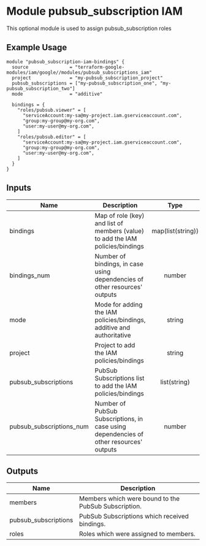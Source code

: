 # Module pubsub_subscription IAM

This optional module is used to assign pubsub_subscription roles

## Example Usage
```
module "pubsub_subscription-iam-bindings" {
  source               = "terraform-google-modules/iam/google//modules/pubsub_subscriptions_iam"
  project              = "my-pubsub_subscription_project"
  pubsub_subscriptions = ["my-pubsub_subscription_one", "my-pubsub_subscription_two"]
  mode                 = "additive"

  bindings = {
    "roles/pubsub.viewer" = [
      "serviceAccount:my-sa@my-project.iam.gserviceaccount.com",
      "group:my-group@my-org.com",
      "user:my-user@my-org.com",
    ]
    "roles/pubsub.editor" = [
      "serviceAccount:my-sa@my-project.iam.gserviceaccount.com",
      "group:my-group@my-org.com",
      "user:my-user@my-org.com",
    ]
  }
}
```

<!-- BEGINNING OF PRE-COMMIT-TERRAFORM DOCS HOOK -->
## Inputs

| Name | Description | Type | Default | Required |
|------|-------------|:----:|:-----:|:-----:|
| bindings | Map of role (key) and list of members (value) to add the IAM policies/bindings | map(list(string)) | n/a | yes |
| bindings\_num | Number of bindings, in case using dependencies of other resources' outputs | number | `"0"` | no |
| mode | Mode for adding the IAM policies/bindings, additive and authoritative | string | `"additive"` | no |
| project | Project to add the IAM policies/bindings | string | `""` | no |
| pubsub\_subscriptions | PubSub Subscriptions list to add the IAM policies/bindings | list(string) | `<list>` | no |
| pubsub\_subscriptions\_num | Number of PubSub Subscriptions, in case using dependencies of other resources' outputs | number | `"0"` | no |

## Outputs

| Name | Description |
|------|-------------|
| members | Members which were bound to the PubSub Subscription. |
| pubsub\_subscriptions | PubSub Subscriptions which received bindings. |
| roles | Roles which were assigned to members. |

<!-- END OF PRE-COMMIT-TERRAFORM DOCS HOOK -->

